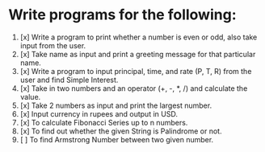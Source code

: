 # Write programs for the following:

1. [x] Write a program to print whether a number is even or odd, also take input from the user.
2. [x] Take name as input and print a greeting message for that particular name.
3. [x] Write a program to input principal, time, and rate (P, T, R) from the user and find Simple Interest.
4. [x] Take in two numbers and an operator (+, -, *, /) and calculate the value.
5. [x] Take 2 numbers as input and print the largest number.
6. [x] Input currency in rupees and output in USD.
7. [x] To calculate Fibonacci Series up to n numbers.
8. [x] To find out whether the given String is Palindrome or not.
9. [ ] To find Armstrong Number between two given number.

